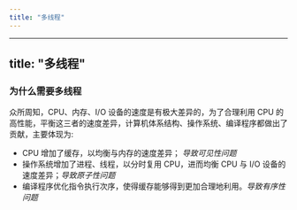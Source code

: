 ```yaml
---
title: "多线程"
---
```

---
title: "多线程"
---
### 为什么需要多线程
众所周知，CPU、内存、I/O 设备的速度是有极大差异的，为了合理利用 CPU 的高性能，平衡这三者的速度差异，计算机体系结构、操作系统、编译程序都做出了贡献，主要体现为:
- CPU 增加了缓存，以均衡与内存的速度差异； *导致可见性问题*
- 操作系统增加了进程、线程，以分时复用 CPU，进而均衡 CPU 与 I/O 设备的速度差异；*导致原子性问题*
- 编译程序优化指令执行次序，使得缓存能够得到更加合理地利用。*导致有序性问题*
